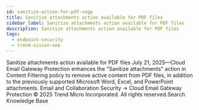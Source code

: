 ```yaml
---
id: sanitize-action-for-pdf-cegp
title: Sanitize attachments action available for PDF files
sidebar_label: Sanitize attachments action available for PDF files
description: Sanitize attachments action available for PDF files
tags:
  - endpoint-security
  - trend-vision-one
---
```


 Sanitize attachments action available for PDF files July 21, 2025—Cloud Email Gateway Protection enhances the "Sanitize attachments" action in Content Filtering policy to remove active content from PDF files, in addition to the previously supported Microsoft Word, Excel, and PowerPoint attachments. Email and Collaboration Security → Cloud Email Gateway Protection © 2025 Trend Micro Incorporated. All rights reserved.Search Knowledge Base